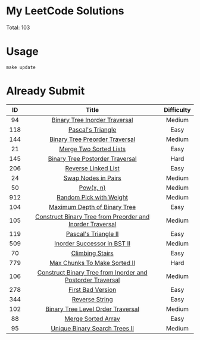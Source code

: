 # My LeetCode Solutions
Total: 103

# Usage
```shell script
make update
```

# Already Submit

| ID | Title | Difficulty |
| :----:| :----: | :----: |
| 94 | [Binary Tree Inorder Traversal](https://github.com/F1renze/leetcode-go/blob/dev/solutions/q94/inorder.go) | Medium |
| 118 | [Pascal&#39;s Triangle](https://github.com/F1renze/leetcode-go/blob/dev/solutions/q118/pascals.go) | Easy |
| 144 | [Binary Tree Preorder Traversal](https://github.com/F1renze/leetcode-go/blob/dev/solutions/q144/preorder.go) | Medium |
| 21 | [Merge Two Sorted Lists](https://github.com/F1renze/leetcode-go/blob/dev/solutions/q21/merge.go) | Easy |
| 145 | [Binary Tree Postorder Traversal](https://github.com/F1renze/leetcode-go/blob/dev/solutions/q145/postorder.go) | Hard |
| 206 | [Reverse Linked List](https://github.com/F1renze/leetcode-go/blob/dev/solutions/q206/reverse.go) | Easy |
| 24 | [Swap Nodes in Pairs](https://github.com/F1renze/leetcode-go/blob/dev/solutions/q24/swappairs.go) | Medium |
| 50 | [Pow(x, n)](https://github.com/F1renze/leetcode-go/blob/dev/solutions/q50/pow.go) | Medium |
| 912 | [Random Pick with Weight](https://github.com/F1renze/leetcode-go/blob/dev/solutions/q912/qsort.go) | Medium |
| 104 | [Maximum Depth of Binary Tree](https://github.com/F1renze/leetcode-go/blob/dev/solutions/q104/maximumdepth.go) | Easy |
| 105 | [Construct Binary Tree from Preorder and Inorder Traversal](https://github.com/F1renze/leetcode-go/blob/dev/solutions/q105/buildtree.go) | Medium |
| 119 | [Pascal&#39;s Triangle II](https://github.com/F1renze/leetcode-go/blob/dev/solutions/q119/pascals2.go) | Easy |
| 509 | [Inorder Successor in BST II](https://github.com/F1renze/leetcode-go/blob/dev/solutions/q509/fibonacci.go) | Medium |
| 70 | [Climbing Stairs](https://github.com/F1renze/leetcode-go/blob/dev/solutions/q70/climbingstairs.go) | Easy |
| 779 | [Max Chunks To Make Sorted II](https://github.com/F1renze/leetcode-go/blob/dev/solutions/q779/kthsymbol.go) | Hard |
| 106 | [Construct Binary Tree from Inorder and Postorder Traversal](https://github.com/F1renze/leetcode-go/blob/dev/solutions/q106/buildtree.go) | Medium |
| 278 | [First Bad Version](https://github.com/F1renze/leetcode-go/blob/dev/solutions/q278/firstbad.go) | Easy |
| 344 | [Reverse String](https://github.com/F1renze/leetcode-go/blob/dev/solutions/q344/reversestr.go) | Easy |
| 102 | [Binary Tree Level Order Traversal](https://github.com/F1renze/leetcode-go/blob/dev/solutions/q102/levelorder.go) | Medium |
| 88 | [Merge Sorted Array](https://github.com/F1renze/leetcode-go/blob/dev/solutions/q88/mergearr.go) | Easy |
| 95 | [Unique Binary Search Trees II](https://github.com/F1renze/leetcode-go/blob/dev/solutions/q95/uniquebst2.go) | Medium |
